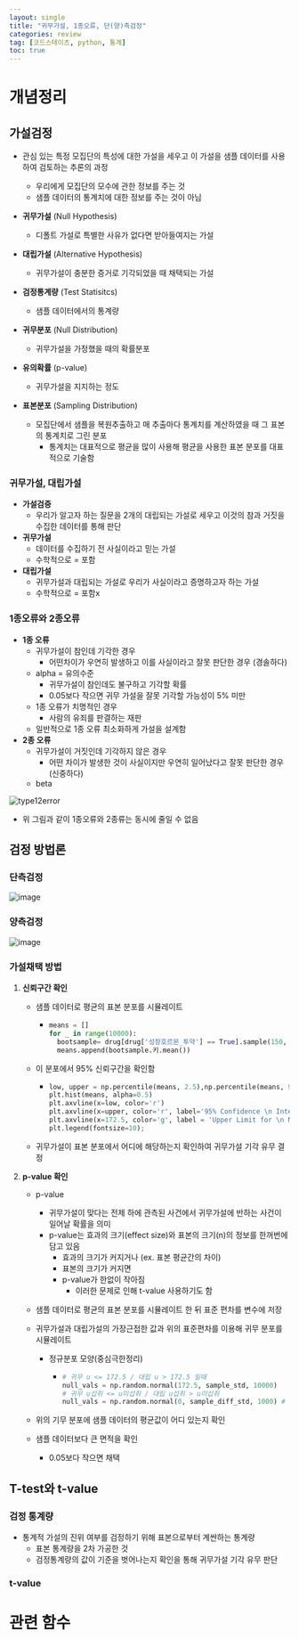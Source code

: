 ```yaml
---
layout: single
title: "귀무가설, 1종오류, 단(양)측검정"
categories: review
tag: [코드스테이츠, python, 통계]
toc: true
---
```




# 개념정리



## 가설검정

- 관심 있는 특정 모집단의 특성에 대한 가설을 세우고 이 가설을 샘플 데이터를 사용하여 검토하는 추론의 과정
  - 우리에게 모집단의 모수에 관한 정보를 주는 것
  - 샘플 데이터의 통계치에 대한 정보를 주는 것이 아님

- **귀무가설** (Null Hypothesis)
  - 디폴트 가설로 특별한 사유가 없다면 받아들여지는 가설
- **대립가설** (Alternative Hypothesis)
  - 귀무가설이 충분한 증거로 기각되었을 때 채택되는 가설
- **검정통계량** (Test Statisitcs)
  - 샘플 데이터에서의 통계량
- **귀무분포** (Null Distribution)
  - 귀무가설을 가정했을 때의 확률분포
- **유의확률** (p-value)
  - 귀무가설을 지지하는 정도
- **표본분포** (Sampling Distribution)
  - 모집단에서 샘플을 복원추출하고 매 추출마다 통계치를 계산하였을 때 그 표본의 통계치로 그린 분포
    - 통계치는 대표적으로 평균을 많이 사용해 평균을 사용한 표본 분포를 대표적으로 기술함





### 귀무가설, 대립가설

- **가설검증**
  - 우리가 알고자 하는 질문을 2개의 대립되는 가설로 세우고 이것의 참과 거짓을 수집한 데이터를 통해 판단
- **귀무가설**
  - 데이터를 수집하기 전 사실이라고 믿는 가설
  - 수학적으로 = 포함
- **대립가설**
  - 귀무가설과 대립되는 가설로 우리가 사실이라고 증명하고자 하는 가설
  - 수학적으로 = 포함x





### 1종오류와 2종오류

- **1종 오류**
  - 귀무가설이 참인데 기각한 경우
    - 어떤차이가 우연히 발생하고 이를 사실이라고 잘못 판단한 경우 (경솔하다)
  - alpha = 유의수준
    - 귀무가설이 참인데도 불구하고 기각할 확률
    - 0.05보다 작으면 귀무 가설을 잘못 기각할 가능성이 5% 미만
  - 1종 오류가 치명적인 경우
    - 사람의 유죄를 판결하는 재판
  - 일반적으로 1종 오류 최소화하게 가설을 설계함
- **2종 오류**
  - 귀무가설이 거짓인데 기각하지 않은 경우
    - 어떤 차이가 발생한 것이 사실이지만 우연히 일어났다고 잘못 판단한 경우 (신중하다)
  - beta

![type12error](https://user-images.githubusercontent.com/97875918/184159629-3d565da0-75e7-42a0-b68f-228402dd9f41.JPG)


- 위 그림과 같이 1종오류와 2종류는 동시에 줄일 수 없음





## 검정 방법론

### 단측검정

  

![image](https://user-images.githubusercontent.com/97875918/184161247-c84f3388-a7a3-4a12-b7ba-f592ec99644c.png)

### 양측검정



![image](https://user-images.githubusercontent.com/97875918/184161371-0c89aece-cee9-4b11-bf59-3e79331cbca2.png)

### 가설채택 방법

1. **신뢰구간 확인**

   - 샘플 데이터로 평균의 표본 분포를 시뮬레이트

     - ```python
       means = []
       for _ in range(10000):
         bootsample= drug[drug['성장호르몬_투약'] == True].sample(150, replace=True)
         means.append(bootsample.키.mean())
       ```

   - 이 분포에서 95% 신뢰구간을 확인함

     - ```python
       low, upper = np.percentile(means, 2.5),np.percentile(means, 97.5) 
       plt.hist(means, alpha=0.5)
       plt.axvline(x=low, color='r')
       plt.axvline(x=upper, color='r', label='95% Confidence \n Interval')
       plt.axvline(x=172.5, color='g', label = 'Upper Limit for \n Null Hypothesis')
       plt.legend(fontsize=10);
       ```

   - 귀무가설이 표본 분포에서 어디에 해당하는지 확인하여 귀무가설 기각 유무 결정

2. **p-value 확인**

   - p-value

     - 귀무가설이 맞다는 전제 하에 관측된 사건에서 귀무가설에 반하는 사건이 일어날 확률을 의미
     - p-value는 효과의 크기(effect size)와 표본의 크기(n)의 정보를 한꺼번에 담고 있음
       - 효과의 크기가 커지거나 (ex. 표본 평균간의 차이)
       - 표본의 크기가 커지면
       - p-value가 한없이 작아짐
         - 이러한 문제로 인해 t-value 사용하기도 함

   - 샘플 데이터로 평균의 표본 분포를 시뮬레이트 한 뒤 표준 편차를 변수에 저장

   - 귀무가설과 대립가설의 가장근접한 값과 위의 표준편차를 이용해 귀무 분포를 시뮬레이트

     - 정규분포 모양(중심극한정리)

       - ```python
         # 귀무 u <= 172.5 / 대립 u > 172.5 일때
         null_vals = np.random.normal(172.5, sample_std, 10000) 
         # 귀무 u섭취 <= u미섭취 / 대립 u섭취 > u미섭취
         null_vals = np.random.normal(0, sample_diff_std, 1000) # 우변으로 넘기면 0됨
         ```

   - 위의 기무 분포에 샘플 데이터의 평균값이 어디 있는지 확인

   - 샘플 데이터보다 큰 면적을 확인

     - 0.05보다 작으면 채택

     





## T-test와 t-value

### 검정 통계량

- 통계적 가설의 진위 여부를 검정하기 위해 표본으로부터 계싼하는 통계량
  - 표본 통계량을 2차 가공한 것
  - 검정통계량의 값이 기준을 벗어나는지 확인을 통해 귀무가설 기각 유무 판단

### t-value







# 관련 함수



